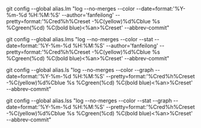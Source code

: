 git config --global alias.lm  "log --no-merges --color --date=format:'%Y-%m-%d %H:%M:%S' --author='fanfeilong' --pretty=format:'%Cred%h%Creset -%C(yellow)%d%Cblue %s %Cgreen(%cd) %C(bold blue)<%an>%Creset' --abbrev-commit"

git config --global alias.lms  "log --no-merges --color --stat --date=format:'%Y-%m-%d %H:%M:%S' --author='fanfeilong' --pretty=format:'%Cred%h%Creset -%C(yellow)%d%Cblue %s %Cgreen(%cd) %C(bold blue)<%an>%Creset' --abbrev-commit"

git config --global alias.ls "log --no-merges --color --graph --date=format:'%Y-%m-%d %H:%M:%S' --pretty=format:'%Cred%h%Creset -%C(yellow)%d%Cblue %s %Cgreen(%cd) %C(bold blue)<%an>%Creset' --abbrev-commit"

git config --global alias.lss "log --no-merges --color --stat --graph --date=format:'%Y-%m-%d %H:%M:%S' --pretty=format:'%Cred%h%Creset -%C(yellow)%d%Cblue %s %Cgreen(%cd) %C(bold blue)<%an>%Creset' --abbrev-commit"